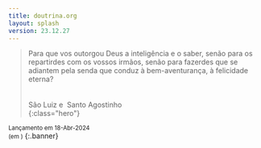 ```yaml
---
title: doutrina.org
layout: splash
version: 23.12.27
---
```


 <!-- GOOGLE PRECONNECT -->
 <link rel="preconnect" href="https://fonts.googleapis.com">
 <link rel="preconnect" href="https://fonts.gstatic.com" crossorigin>

 <!-- GOOGLE EMOJI -->
 <link href="https://fonts.googleapis.com/css2?family=Noto+Color+Emoji&display=swap" rel="stylesheet">

<style>
    span.emoji {
  font-family: 'Noto Color Emoji', sans-serif;
}
</style>

> Para que vos outorgou Deus a inteligência e o saber, senão para os repartirdes com os vossos irmãos, senão para fazerdes que se adiantem pela senda que conduz à bem-aventurança, à felicidade eterna?  
><br>
><br>
> São Luiz e &nbsp;Santo Agostinho
><br>
{:class="hero"}

 <small>Lançamento em 18-Abr-2024<br>
 (em <span id="demo"></span>)</small>
 {:.banner}

<script>
    // Set the date we're counting down to
var countDownDate = new Date("Apr 18, 2024 09:00").getTime();

// Update the count down every 1 second
var x = setInterval(function() {

  // Get today's date and time
  var now = new Date().getTime();
    
  // Find the distance between now and the count down date
  var distance = countDownDate - now;
    
  // Time calculations for days, hours, minutes and seconds
  var days = Math.floor(distance / (1000 * 60 * 60 * 24));
    
  // Output the result in an element with id="demo"
  document.getElementById("demo").innerHTML = days + " dias" ;
    
  // If the count down is over, write some text 
  if (distance < 0) {
    clearInterval(x);
    document.getElementById("demo").innerHTML = "Oficialmente Aberto";
  }
}, 1000);
</script>
